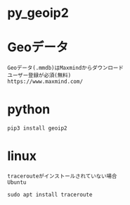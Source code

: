 # py_geoip2


# Geoデータ
```
Geoデータ(.mmdb)はMaxmindからダウンロード
ユーザー登録が必須(無料)
https://www.maxmind.com/
```


# python
```
pip3 install geoip2
```


# linux
```
tracerouteがインストールされていない場合
Ubuntu

sudo apt install traceroute
```

